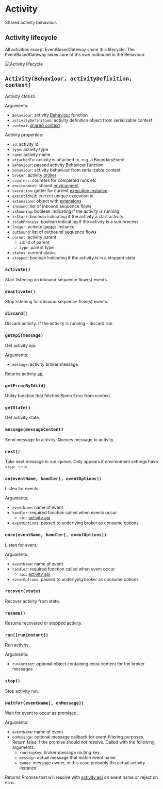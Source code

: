 Activity
========

Shared activity behaviour.

## Activity lifecycle

All activities except EventBasedGateway share this lifecycle. The EventBasedGateway takes care of it's own outbound in the Behaviour.

![Activity lifecycle](https://raw.github.com/paed01/bpmn-elements/master/docs/activity-lifecycle.png)

## `Activity(Behaviour, activityDefinition, context)`

Activity ctorish.

Arguments:
- `Behaviour`: activity [Behaviour](/docs/Extend.md) function
- `activityDefinition`: activity definition object from serializable context
- `context`: [shared context](/docs/Context.md)

Activity properties:
- `id`: activity id
- `type`: activity type
- `name`: activity name
- `attachedTo`: activity is attached to, e.g. a BoundaryEvent
- `Behaviour`: passed activity Behaviour function
- `behaviour`: activity behaviour from serializable context
- `broker`: activity [broker](https://github.com/paed01/smqp)
- `counters`: counters for completed runs etc
- `environment`: shared [environment](/docs/Environment)
- `execution`: getter for current [execution instance](/docs/ActivityExecution.md)
- `executionId`: current unique execution id
- `extensions`: object with [extensions](/docs/Extension.md)
- `inbound`: list of inbound sequence flows
- `isRunning`: boolean indicating if the activity is running
- `isStart`: boolean indicating if the activity a start activity
- `isSubProcess`:  boolean indicating if the activity is a sub process
- `logger`: activity [logger](/docs/Environmnt.md#logger) instance
- `outbound`: list of outbound sequence flows
- `parent`: activity parent
  - `id`: id of parent
  - `type`: parent type
- `status`: current status
- `stopped`: boolean indicating if the activity is in a stopped state

### `activate()`

Start listening on inbound sequence flow(s) events.

### `deactivate()`

Stop listening for inbound sequence flow(s) events.

### `discard()`

Discard activity. If the activity is running - discard run.

### `getApi(message)`

Get activity api.

Arguments:
- `message`: activity broker message

Returns activity [api](/docs/SharedApi.md)

### `getErrorById(id)`

Utility function that fetches Bpmn Error from context.

### `getState()`

Get activity state.

### `message(messageContent)`

Send message to activity. Queues message to activity.

### `next()`

Take next message in run-queue. Only appears if environment settings have `step: true`.

### `on(eventName, handler[, eventOptions])`

Listen for events.

Arguments:
- `eventName`: name of event
- `handler`: required function called when events occur
  - `api`: [activity api](/docs/SharedApi.md)
- `eventOptions`: passed to underlying broker as consume options

### `once(eventName, handler[, eventOptions])`

Listen for event.

Arguments:
- `eventName`: name of event
- `handler`: required function called when event occur
  - `api`: [activity api](/docs/SharedApi.md)
- `eventOptions`: passed to underlying broker as consume options

### `recover(state)`

Recover activity from state.

### `resume()`

Resume recovered or stopped activity.

### `run([runContent])`

Run activity.

Arguments:
- `runContent`: optional object containing extra content for the broker messages.

### `stop()`

Stop activity run.

### `waitFor(eventName[, onMessage])`

Wait for event to occur as promised.

Arguments:
- `eventName`: name of event
- `onMessage`: optional message callback for event filtering purposes. Return false if the promise should not resolve. Called with the following arguments:
  - `routingKey`: broker message routing key
  - `message`: actual message that match event name
  - `owner`: message owner, in this case probably the actual activity instance

Returns Promise that will resolve with [activity api](/docs/SharedApi.md) on event name or reject on error.
